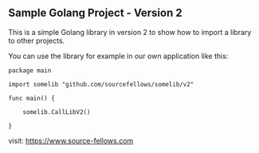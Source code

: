 Sample Golang Project - Version 2
---------------------------------

This is a simple Golang library in version 2 to show how to import a library to other projects.

You can use the library for example in our own application like this:
```
package main

import somelib "github.com/sourcefellows/somelib/v2"

func main() {

	somelib.CallLibV2()

}
```

visit: https://www.source-fellows.com